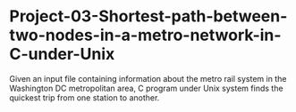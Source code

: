 # Project-03-Shortest-path-between-two-nodes-in-a-metro-network-in-C-under-Unix
Given an input file containing information about the metro rail system in the Washington DC metropolitan area,  C program under Unix system finds the quickest trip from one station to another.

